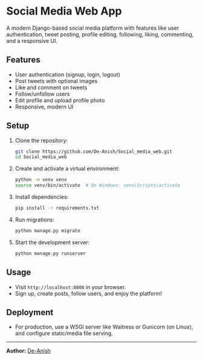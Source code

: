 # Social Media Web App

A modern Django-based social media platform with features like user authentication, tweet posting, profile editing, following, liking, commenting, and a responsive UI.

## Features
- User authentication (signup, login, logout)
- Post tweets with optional images
- Like and comment on tweets
- Follow/unfollow users
- Edit profile and upload profile photo
- Responsive, modern UI

## Setup
1. Clone the repository:
   ```sh
   git clone https://github.com/De-Anish/Social_media_web.git
   cd Social_media_web
   ```
2. Create and activate a virtual environment:
   ```sh
   python -m venv venv
   source venv/bin/activate  # On Windows: venv\Scripts\activate
   ```
3. Install dependencies:
   ```sh
   pip install -r requirements.txt
   ```
4. Run migrations:
   ```sh
   python manage.py migrate
   ```
5. Start the development server:
   ```sh
   python manage.py runserver
   ```

## Usage
- Visit `http://localhost:8000` in your browser.
- Sign up, create posts, follow users, and enjoy the platform!

## Deployment
- For production, use a WSGI server like Waitress or Gunicorn (on Linux), and configure static/media file serving.

---

**Author:** [De-Anish](https://github.com/De-Anish) 
